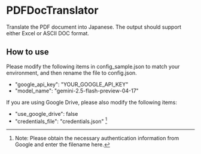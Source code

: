 # PDFDocTranslator
Translate the PDF document into Japanese. The output should support either Excel or ASCII DOC format.

## How to use
Please modify the following items in config_sample.json to match your environment, and then rename the file to config.json.
- "google_api_key": "YOUR_GOOGLE_API_KEY"
- "model_name": "gemini-2.5-flash-preview-04-17"

If you are using Google Drive, please also modify the following items:
- "use_google_drive": false
- "credentials_file": "credentials.json" [^1]
[^1]: Note: Please obtain the necessary authentication information from Google and enter the filename here.
